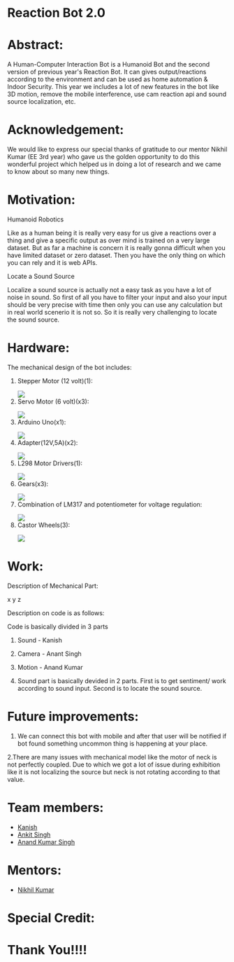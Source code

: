 # Reaction Bot 2.0
 
 # Abstract:

A Human-Computer Interaction Bot is a Humanoid Bot and the second version of previous year's Reaction Bot. It can gives output/reactions according to the environment and can be used as home automation & Indoor Security. This year we includes a lot of new features in the bot like 3D motion, remove the mobile interference, use cam reaction api and sound source localization, etc.

# Acknowledgement:

We would like to express our special thanks of gratitude to our mentor Nikhil Kumar (EE 3rd year) who gave us the golden opportunity to do this wonderful project  which helped us in doing a lot of research and we came to know about so many new things.

# Motivation:

Humanoid Robotics

Like as a human being it is really very easy for us give a reactions over a thing and give a specific output as over mind is trained on a very large dataset. But as far a machine is concern it is really gonna difficult when you have limited dataset or zero dataset. Then you have the only thing on which you can rely and it is web APIs.

Locate a Sound Source

Localize a sound source is actually not a easy task as you have a lot of noise in sound. So first of all you have to filter your input and also your input should be very precise with time then only you can use any calculation but in real world scenerio it is not so. So it is really very challenging to locate the sound source.

# Hardware:

The mechanical design of the bot includes:
1)	Stepper  Motor (12 volt)(1):</p><div><img src="https://raw.githubusercontent.com/marsiitr/Chess-Playing-Bot/master/images/Page-3-Image-2.jpg"></div></li>
2)	Servo Motor (6 volt)(x3):</p><div><img src="https://raw.githubusercontent.com/marsiitr/Chess-Playing-Bot/master/images/Page-4-Image-3.jpg"></div></li>
3)	Arduino Uno(x1):</p><div><img src="https://raw.githubusercontent.com/marsiitr/Chess-Playing-Bot/master/images/Page-4-Image-4.jpg"></div></li>
4)	Adapter(12V,5A)(x2):</p><div><img src="https://raw.githubusercontent.com/marsiitr/Chess-Playing-Bot/master/images/Page-5-Image-5.jpg"></div></li>
5)	L298 Motor Drivers(1):</p><div><img src="https://raw.githubusercontent.com/marsiitr/Chess-Playing-Bot/master/images/Page-5-Image-6.jpg"></div></li>
6)	Gears(x3):</p><div><img src="https://raw.githubusercontent.com/marsiitr/Chess-Playing-Bot/master/images/Page-5-Image-7.jpg"></div></li>
7)	Combination of LM317 and potentiometer  for voltage regulation:</p><div><img src="https://raw.githubusercontent.com/marsiitr/Chess-Playing-Bot/master/images/Page-6-Image-8.jpg"></div></li>
 8) Castor Wheels(3):</p><div><img src="https://raw.githubusercontent.com/marsiitr/Chess-Playing-Bot/master/images/Page-6-Image-9.jpg"></div></li>
 
# Work:

Description of Mechanical Part:

x y z

Description on code is as follows:

Code is basically divided in 3 parts

1. Sound - Kanish
2. Camera - Anant Singh
3. Motion - Anand Kumar

1. Sound part is basically devided in 2 parts. First is to get sentiment/ work according to sound input. Second is to locate the sound source.

# Future improvements:

1. We can connect this bot with mobile and after that user will be notified if bot found something uncommon thing is happening at your place.

2.There are many issues with mechanical model like the motor of neck is not perfectly coupled. Due to which we got a lot of issue during exhibition like it is not localizing the source but neck is not rotating according to that value.

# Team members:

<ul>
<li ><a href="https://github.com/k4ni5h">Kanish</a></li>
<li><a href="https://github.com/anantiitrk">Ankit Singh</a></li>
<li><a href="https://www.facebook.com/rjanand1816">Anand Kumar Singh</a></li>
</ul>

# Mentors:

<ul>
<li><a href="https://github.com/nikhil1198">Nikhil Kumar</a></li>
</ul>

# Special Credit:

<ul>
</ul>

# Thank You!!!!